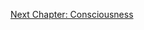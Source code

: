 <p id="nav"><a href="consciousness.html">Next Chapter: Consciousness</a></p>

</section>

[^1]: G.W.F. Hegel, *The Phenomenology of Spirit*, translated by T. Pinkard. (Cambridge, Cambridge University Press, 2018), §5. Subsequent citations to the *Phenomenology* will simply give the paragraph number.
[^2]: Stanley Rosen, *G.W.F. Hegel: An Introduction to the Science of Wisdom* (New Haven: Yale University Press, 1974), p. 151.
[^3]: This idea of separation being central to subjectivity is taken up and transformed by psychoanalysis. See Sigmund Freud, *Civilization and its Discontents* (SE XXI), pp. 64-8.
[^4]: Hegel, 'The Positivity of the Christian Religion', translated by T.M. Knox, in *Early Theological Writings* (Philadelphia: University of Pennsylvania Prses, 1971), p. 157.
<!-- Dualism -->
[^5]: Ibid., p. 162.
[^6]: Alexandre Koyré, *From the Closed World to the Infinite Universe* (Baltimore: Johns Hopkins Press, 1957), p. 2.
[^7]: Galileo Galilei, 'The Assayer' in *The Essential Galileo*, translated by M.A. Finocchiaro (Indianapolis: Hackett, 2008), p. 183.
[^8]: Stanley Rosen, *G.W.F. Hegel*, p. xv.
<!-- Reflection and Speculation -->
[^9]: Hegel, *The Encyclopaedia Logic*, translated by T. F. Geraets, W. A. Suchting, and H. S Harris (Indianapolis, IN: Hackett, 1991), p. 83 (§41: Addition 2).
[^10]: Hegel, *The Difference Between Fichte’s and Schelling's System of Philosophy*, translated by H. S. Harris and W. Cerf (Albany, NY: State University of New York Press, 1977), p. 89. Henceforth cited as 'D'.
[^11]: §73.
[^12]: §74, §76.
[^13]: §74.
[^14]: Hegel, 'The Spirit of Christianity and its Fate', translated by T.M. Knox, in *Early Theological Writings*, p. 288.
[^15]: D 80.
[^16]: D 91.
[^17]: Ibid.
<!-- Critique of Romanticism -->
[^18]: For a good overview of this movement, see Terry Pinkard, *German Philosophy 1760-1860: The Legacy of Idealism* (Cambridge: Cambridge University Press, 2002), pp. 131-171.
[^19]: Novalis, *Notes for a Romantic Encyclopaedia*, translated by David W. Wood (Albany: State University of New York Press, 2007), p. 8.
[^20]: Friedrich Schiller, *On the Aesthetic Education of Man*, translated by Keith Tribe (London: Penguin Books, 2016), p. 21.
[^21]: Friedrich Schlegel, 'Athenaeum Fragments' in *Philosophical Fragments*, translated by Peter Firchow (Minneapolis: University of Minnesota Press, 1991), §147.
[^22]: Charles Taylor, *Hegel* (Cambridge: Cambridge University Press, 1975), p. 13.
[^23]: This phrase comes from Eliza M. Butler, *The Tyranny of Greece Over Germany* (Cambridge: Cambridge University Press, 1935).
[^24]: See Michael Baur, 'Winckelmann and Hegel on the Imitation of the Greeks', in *Hegel and the Tradition: Essays in Honour of H.S. Harris*, edited by Baur and John Russon (Toronto: University of Toronto Press, 1997), p. 93.
[^25]: Hegel, 'Love', translated by T.M. Knox, in *Early Theological Writings*, p. 304.
[^26]: Hegel, 'The Spirit of Christianity', p. 301.
[^27]: Friedrich Heinrich Jacobi, *Über die Lehre des Spinoza in Briefen an den Herrn Moses Mendelssohn* (Breslau: Gottlieb Löwe, 1785), p. 17.
[^28]: Richard Kroner, 'Hegel's Philosophical Development', in *Early Theological Writings*, p. 15.
